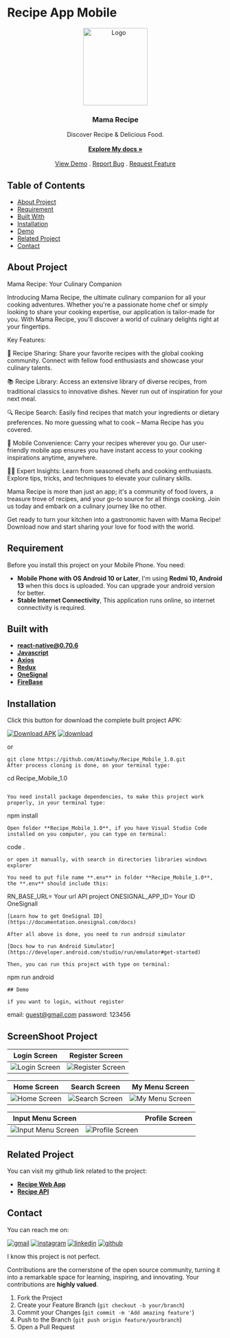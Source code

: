 # Recipe App Mobile

<p align="center">
  <a href="https://github.com/ariffebri22/RecipeAPIV2.2">
    <img src="https://i.postimg.cc/JnsbMGwj/mamarecipe-logo.png" alt="Logo" width="150" height="180">
  </a>

  <h3 align="center">Mama Recipe</h3>

  <p align="center">
    Discover Recipe & Delicious Food.
    <br/>
    <br/>
    <a href="https://github.com/Atiowhy/Recipe_Mobile_1.0"><strong>Explore My docs »</strong></a>
    <br/>
    <br/>
    <a href="https://github.com/Atiowhy/Recipe_Mobile_1.0">View Demo</a>
    .
    <a href="https://github.com/Atiowhy/Recipe_Mobile_1.0/issues">Report Bug</a>
    .
    <a href="https://github.com/Atiowhy/Recipe_Mobile_1.0/issues">Request Feature</a>
  </p>
</p>

## Table of Contents

- [About Project](#about-project)
- [Requirement](#requirement)
- [Built With](#built-with)
- [Installation](#installation)
- [Demo](#demo)
- [Related Project](#related-project)
- [Contact](#contact)

## About Project

Mama Recipe: Your Culinary Companion

Introducing Mama Recipe, the ultimate culinary companion for all your cooking adventures. Whether you're a passionate home chef or simply looking to share your cooking expertise, our application is tailor-made for you. With Mama Recipe, you'll discover a world of culinary delights right at your fingertips.

Key Features:

🍳 Recipe Sharing: Share your favorite recipes with the global cooking community. Connect with fellow food enthusiasts and showcase your culinary talents.

📚 Recipe Library: Access an extensive library of diverse recipes, from traditional classics to innovative dishes. Never run out of inspiration for your next meal.

🔍 Recipe Search: Easily find recipes that match your ingredients or dietary preferences. No more guessing what to cook – Mama Recipe has you covered.

📲 Mobile Convenience: Carry your recipes wherever you go. Our user-friendly mobile app ensures you have instant access to your cooking inspirations anytime, anywhere.

👩‍🍳 Expert Insights: Learn from seasoned chefs and cooking enthusiasts. Explore tips, tricks, and techniques to elevate your culinary skills.

Mama Recipe is more than just an app; it's a community of food lovers, a treasure trove of recipes, and your go-to source for all things cooking. Join us today and embark on a culinary journey like no other.

Get ready to turn your kitchen into a gastronomic haven with Mama Recipe! Download now and start sharing your love for food with the world.

## Requirement

Before you install this project on your Mobile Phone. You need:

- **Mobile Phone with OS Android 10 or Later**, I'm using **Redmi 10, Android 13** when this docs is uploaded. You can upgrade your android version for better.
- **Stable Internet Connectivity**, This application runs online, so internet connectivity is required.

## Built with

- [**react-native@0.70.6**](https://reactnative.dev/docs/0.70/getting-started)
- [**Javascript**]()
- [**Axios**](https://www.npmjs.com/package/axios)
- [**Redux**](https://react-redux.js.org/introduction/getting-started)
- [**OneSignal**](https://documentation.onesignal.com/docs)
- [**FireBase**](https://firebase.google.com/docs)

## Installation

Click this button for download the complete built project APK:

[![Download APK](https://img.shields.io/badge/Recipe-gray?logo=android)](https://drive.google.com/file/d/1psd-H7Vf3RJAtYwpGp7iwl4aGNq2hRQK/view?usp=sharing) [![download](https://img.shields.io/badge/Download-32CD32)](https://drive.google.com/file/d/1psd-H7Vf3RJAtYwpGp7iwl4aGNq2hRQK/view?usp=sharing)

or

```
git clone https://github.com/Atiowhy/Recipe_Mobile_1.0.git
After process cloning is done, on your terminal type:

```

cd Recipe_Mobile_1.0

```

You need install package dependencies, to make this project work properly, in your terminal type:
```

npm install

```
Open folder **Recipe_Mobile_1.0**, if you have Visual Studio Code installed on you computer, you can type on terminal:
```

code .

```
or open it manually, with search in directories libraries windows explorer

You need to put file name **.env** in folder **Recipe_Mobile_1.0**, the **.env** should include this:
```

RN_BASE_URL= Your url API project
ONESIGNAL_APP_ID= Your ID OneSignall

```
[Learn how to get OneSignal ID](https://documentation.onesignal.com/docs)

After all above is done, you need to run android simulator

[Docs how to run Android Simulator](https://developer.android.com/studio/run/emulator#get-started)

Then, you can run this project with type on terminal:
```

npm run android

```
## Demo

if you want to login, without register
```

email: guest@gmail.com
password: 123456

## ScreenShoot Project

|                                            Login Screen                                            |                                             Register Screen                                              |
| :------------------------------------------------------------------------------------------------: | :------------------------------------------------------------------------------------------------------: |
| ![Login Screen](https://res.cloudinary.com/dvk5zscth/image/upload/v1700811380/loginApp_lwpwm3.jpg) | ![Register Screen](https://res.cloudinary.com/dvk5zscth/image/upload/v1700811380/registerApp_qq9hcw.jpg) |

|                                           Home Screen                                            |                                            Search Screen                                             |                                             My Menu Screen                                              |
| :----------------------------------------------------------------------------------------------: | :--------------------------------------------------------------------------------------------------: | :-----------------------------------------------------------------------------------------------------: |
| ![Home Screen](https://res.cloudinary.com/dvk5zscth/image/upload/v1700811380/homeApp_twqyeb.jpg) | ![Search Screen](https://res.cloudinary.com/dvk5zscth/image/upload/v1700811381/searchApp_gfjy3r.jpg) | ![My Menu Screen](https://res.cloudinary.com/dvk5zscth/image/upload/v1700811381/myRecipeApp_pizxao.jpg) |

|                                            Input Menu Screen                                             |                                                                                                        | Profile Screen |
| :------------------------------------------------------------------------------------------------------: | :----------------------------------------------------------------------------------------------------: | -------------- |
| ![Input Menu Screen](https://res.cloudinary.com/dvk5zscth/image/upload/v1700811380/AddRecipe_qx7v6g.jpg) | ![Profile Screen](https://res.cloudinary.com/dvk5zscth/image/upload/v1700811380/profileApp_nkysp8.jpg) |

## Related Project

You can visit my github link related to the project:

- **[Recipe Web App](https://github.com/Atiowhy/Recipe_Web_1.0)**
- **[Recipe API](https://github.com/Atiowhy/Recipe_API_1.0)**

## Contact

You can reach me on:

[![gmail](https://img.shields.io/badge/Gmail-D14836?style=for-the-badge&logo=gmail&logoColor=white)](mailto:atiowahyudi02@gmail.com)
[![instagram](https://img.shields.io/badge/Instagram-E4405F?style=for-the-badge&logo=instagram&logoColor=white)](https://instagram.com/atio.wahyudi)
[![linkedin](https://img.shields.io/badge/linkedin-0A66C2?style=for-the-badge&logo=linkedin&logoColor=white)](https://www.linkedin.com/in/atio-wahyudi-saputra/)
[![github](https://img.shields.io/badge/Github-232b2b?style=for-the-badge&logo=github&logoColor=white)](https://github.com/Atiowhy)

I know this project is not perfect.

Contributions are the cornerstone of the open source community, turning it into a remarkable space for learning, inspiring, and innovating. Your contributions are **highly valued**.

1. Fork the Project
2. Create your Feature Branch (`git checkout -b your/branch`)
3. Commit your Changes (`git commit -m 'Add amazing feature'`)
4. Push to the Branch (`git push origin feature/yourbranch`)
5. Open a Pull Request

```

```
